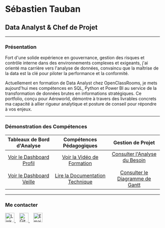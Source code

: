 # Sébastien Tauban
## Data Analyst & Chef de Projet

---

### Présentation
Fort d'une solide expérience en gouvernance, gestion des risques et contrôle interne dans des environnements complexes et exigeants, j'ai orienté ma carrière vers l'analyse de données, convaincu que la maîtrise de la data est la clé pour piloter la performance et la conformité.

Actuellement en formation de Data Analyst chez OpenClassRooms, je mets aujourd'hui mes compétences en SQL, Python et Power BI au service de la transformation de données brutes en informations stratégiques. Ce portfolio, conçu pour Aéroworld, démontre à travers des livrables concrets ma capacité à allier rigueur analytique et posture de conseil pour répondre à vos enjeux.

---

### Démonstration des Compétences
<table>
  <thead>
    <tr>
      <th align="center">Tableaux de Bord d'Analyse</th>
      <th align="center">Compétences Pédagogiques</th>
      <th align="center">Gestion de Projet</th>
    </tr>
  </thead>
  <tbody>
    <tr>
      <td align="center">
        <a href="#">Voir le Dashboard Profil</a><br/><br/>
        <a href="#">Voir le Dashboard Veille</a>
      </td>
      <td align="center">
        <a href="#">Voir la Vidéo de Formation</a><br/><br/>
        <a href="#">Lire la Documentation Technique</a>
      </td>
      <td align="center">
        <a href="#">Consulter l'Analyse du Besoin</a><br/><br/>
        <a href="#">Consulter le Diagramme de Gantt</a>
      </td>
    </tr>
  </tbody>
</table>

---

### Me contacter
<a href="https://www.linkedin.com/in/sebastien-tauban-b520a816/">
  <img src="https://content.linkedin.com/content/dam/me/business/en-us/amp/brand-site/v2/bg/LI-Bug.svg.original.svg" alt="LinkedIn" width="30">
</a>
&nbsp;&nbsp;
<a href="LIEN_VERS_VOTRE_PROFIL_GITHUB_ICI">
  <img src="https://github.githubassets.com/images/modules/logos_page/GitHub-Mark.png" alt="GitHub" width="30">
</a>
&nbsp;&nbsp;
<a href="mailto:sebastien.tauban@gmail.com">
  <img src="https://static.cdnlogo.com/logos/g/24/gmail.svg" alt="Email" width="30">
</a>
